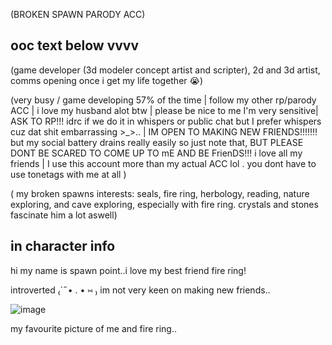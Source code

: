 (BROKEN SPAWN PARODY ACC)


## ooc text below vvvv

(game developer (3d modeler concept artist and scripter), 2d and 3d artist, comms opening once i get my life together 😭)

(very busy / game developing 57% of the time  | follow my other rp/parody ACC | i love my husband alot btw | please be nice to me I'm very sensitive| ASK TO RP!!! idrc if we do it in whispers or public chat but I prefer whispers cuz dat shit embarrassing >_>.. | IM OPEN TO MAKING NEW FRIENDS!!!!!!! but my social battery drains really easily so just note that, BUT PLEASE DONT BE SCARED TO COME UP TO mE AND BE FrienDS!!! i love all my friends | I use this account more than my actual ACC lol . you dont have to use tonetags with me at all )

( my broken spawns interests: seals, fire ring, herbology, reading, nature exploring, and cave exploring, especially with fire ring. crystals and stones fascinate him a lot aswell)

## in character info

hi my name is spawn point..i love my best friend fire ring!

introverted  ₍´˶• . • ⑅ ₎  im not very keen on making new friends..

![image](https://github.com/user-attachments/assets/bbb74896-e587-4956-927a-ab4dfaa5fa7e)

my favourite picture of me and fire ring..



